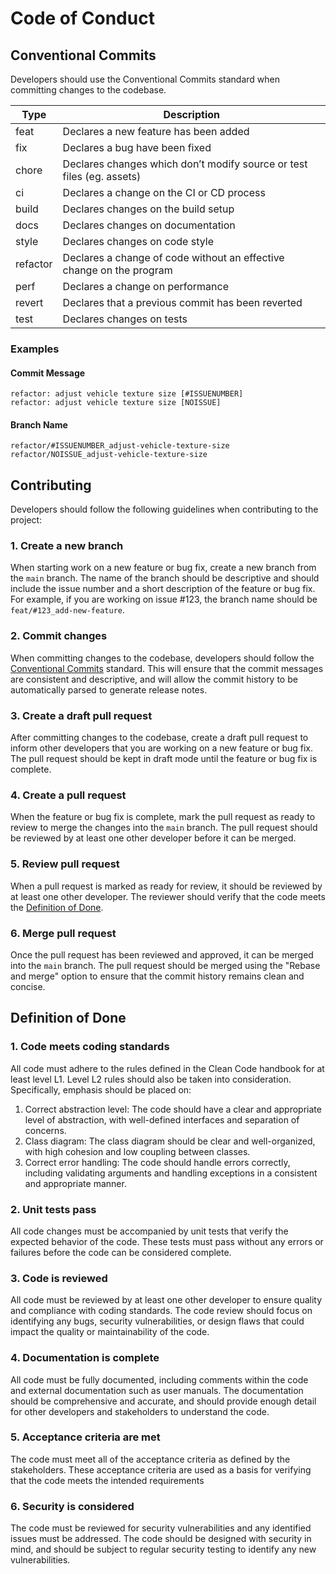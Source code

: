 # Code of Conduct

## Conventional Commits

Developers should use the Conventional Commits standard when committing changes to the codebase.

| Type     | Description                                                           |
|----------|-----------------------------------------------------------------------|
| feat     | Declares a new feature has been added                                 |
| fix      | Declares a bug have been fixed                                        |
| chore    | Declares changes which don’t modify source or test files (eg. assets) |
| ci       | Declares a change on the CI or CD process                             |
| build    | Declares changes on the build setup                                   |
| docs     | Declares changes on documentation                                     |
| style    | Declares changes on code style                                        |
| refactor | Declares a change of code without an effective change on the program  |
| perf     | Declares a change on performance                                      |
| revert   | Declares that a previous commit has been reverted                     |
| test     | Declares changes on tests                                             |

### Examples

#### Commit Message

```
refactor: adjust vehicle texture size [#ISSUENUMBER]
refactor: adjust vehicle texture size [NOISSUE]
```

#### Branch Name

```
refactor/#ISSUENUMBER_adjust-vehicle-texture-size
refactor/NOISSUE_adjust-vehicle-texture-size
```

## Contributing

Developers should follow the following guidelines when contributing to the project:

### 1. Create a new branch

When starting work on a new feature or bug fix, create a new branch from the `main` branch. The name
of the branch should be descriptive and should include the issue number and a short description of
the feature or bug fix. For example, if you are working on issue #123, the branch name should
be `feat/#123_add-new-feature`.

### 2. Commit changes

When committing changes to the codebase, developers should follow
the [Conventional Commits](#conventional-commits) standard. This will ensure that the commit
messages are consistent and descriptive, and will allow the commit history to be automatically
parsed to generate release notes.

### 3. Create a draft pull request

After committing changes to the codebase, create a draft pull request to inform other developers
that you are working on a new feature or bug fix. The pull request should be kept in draft mode
until the feature or bug fix is complete.

### 4. Create a pull request

When the feature or bug fix is complete, mark the pull request as ready to review to merge the
changes into the `main` branch. The pull request should be reviewed by at least one other developer
before it can be merged.

### 5. Review pull request

When a pull request is marked as ready for review, it should be reviewed by at least one other
developer. The reviewer should verify that the code meets
the [Definition of Done](#definition-of-done).

### 6. Merge pull request

Once the pull request has been reviewed and approved, it can be merged into the `main` branch. The
pull request should be merged using the "Rebase and merge" option to ensure that the commit history
remains clean and concise.

## Definition of Done

### 1. Code meets coding standards

All code must adhere to the rules defined in the Clean Code handbook for at least level L1. Level L2
rules should also be taken into consideration. Specifically, emphasis should be placed on:

1. Correct abstraction level: The code should have a clear and appropriate level of abstraction,
   with well-defined interfaces and separation of concerns.
2. Class diagram: The class diagram should be clear and well-organized, with high cohesion and low
   coupling between classes.
3. Correct error handling: The code should handle errors correctly, including validating arguments
   and handling exceptions in a consistent and appropriate manner.

### 2. Unit tests pass

All code changes must be accompanied by unit tests that verify the expected behavior of the code.
These tests must pass without any errors or failures before the code can be considered complete.

### 3. Code is reviewed

All code must be reviewed by at least one other developer to ensure quality and compliance with
coding standards. The code review should focus on identifying any bugs, security vulnerabilities, or
design flaws that could impact the quality or maintainability of the code.

### 4. Documentation is complete

All code must be fully documented, including comments within the code and external documentation
such as user manuals. The documentation should be comprehensive and accurate, and should provide
enough detail for other developers and stakeholders to understand the code.

### 5. Acceptance criteria are met

The code must meet all of the acceptance criteria as defined by the stakeholders. These acceptance
criteria are used as a basis for verifying that the code meets the intended requirements

### 6. Security is considered

The code must be reviewed for security vulnerabilities and any identified issues must be addressed.
The code should be designed with security in mind, and should be subject to regular security testing
to identify any new vulnerabilities.

